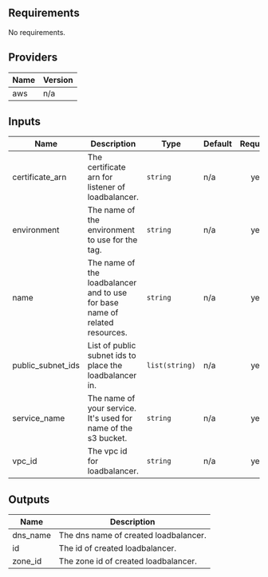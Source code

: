 ## Requirements

No requirements.

## Providers

| Name | Version |
|------|---------|
| aws | n/a |

## Inputs

| Name | Description | Type | Default | Required |
|------|-------------|------|---------|:--------:|
| certificate\_arn | The certificate arn for listener of loadbalancer. | `string` | n/a | yes |
| environment | The name of the environment to use for the tag. | `string` | n/a | yes |
| name | The name of the loadbalancer and to use for base name of related resources. | `string` | n/a | yes |
| public\_subnet\_ids | List of public subnet ids to place the loadbalancer in. | `list(string)` | n/a | yes |
| service\_name | The name of your service. It's used for name of the s3 bucket. | `string` | n/a | yes |
| vpc\_id | The vpc id for loadbalancer. | `string` | n/a | yes |

## Outputs

| Name | Description |
|------|-------------|
| dns\_name | The dns name of created loadbalancer. |
| id | The id of created loadbalancer. |
| zone\_id | The zone id of created loadbalancer. |

